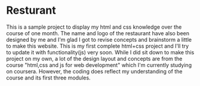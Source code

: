 # Resturant
This is a sample project to display my html and css knowledge over the course of one month. The name and logo of the restaurant have also been designed by me and I'm glad I got to revise concepts and brainstorm a little to make this website. This is my first complete html+css project and I'll try to update it with functionality(js) very soon. 
While I did sit down to make this project on my own, a lot of the design layout and concepts are from the course "html,css and js for web development" which I'm currently studying on coursera. However, the coding does reflect my understanding of the course and its first three modules.
